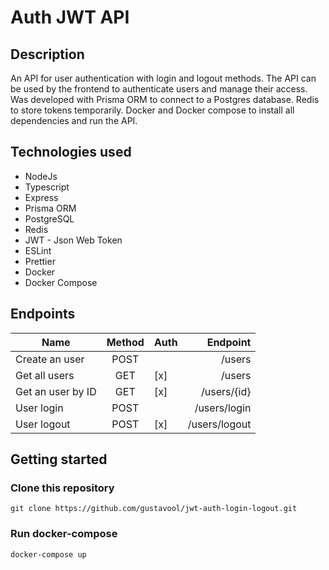 # Auth JWT API

## Description

An API for user authentication with login and logout methods. The API can be used by the frontend to authenticate users and manage their access.
Was developed with Prisma ORM to connect to a Postgres database. Redis to store tokens temporarily. Docker and Docker compose to install all dependencies and run the API.

## Technologies used

- NodeJs
- Typescript
- Express
- Prisma ORM
- PostgreSQL
- Redis
- JWT - Json Web Token
- ESLint
- Prettier
- Docker
- Docker Compose

## Endpoints

| Name              | Method | Auth |      Endpoint |
| ----------------- | :----: | ---- | ------------: |
| Create an user    |  POST  |      |        /users |
| Get all users     |  GET   | [x]  |        /users |
| Get an user by ID |  GET   | [x]  |   /users/{id} |
| User login        |  POST  |      |  /users/login |
| User logout       |  POST  | [x]  | /users/logout |

## Getting started

### Clone this repository

`git clone https://github.com/gustavool/jwt-auth-login-logout.git`

### Run docker-compose

`docker-compose up`
